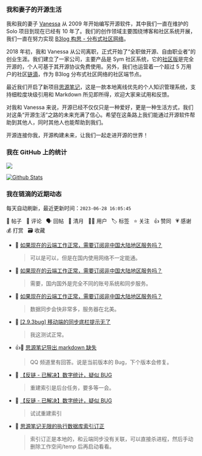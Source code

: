 ### 我和妻子的开源生活

我和我的妻子 [Vanessa](https://github.com/Vanessa219) 从 2009 年开始编写开源软件，其中我们一直在维护的 Solo 项目到现在已经有 10 年了。我们的创作领域主要围绕博客和社区系统开展，我们一直在努力实现 [B3log 构思 - 分布式社区网络](https://ld246.com/article/1546941897596)。

2018 年初，我和 Vanessa 从公司离职，正式开始了“全职做开源、自由职业者”的创业生涯。我们建立了一家公司，主要产品是 Sym 社区系统，它的[社区版](https://github.com/88250/symphony)是完全开源的，个人可基于其开源协议免费使用。另外，我们也运营着一个超过 5 万用户的社区[链滴](https://ld246.com)，作为 B3log 分布式社区网络的社区端节点。

最近我们开启了新项目[思源笔记](https://github.com/siyuan-note/siyuan)，这是一款本地离线优先的个人知识管理系统，支持细粒度块级引用和 Markdown 所见即所得，欢迎大家来试用和反馈。

对我和 Vanessa 来说，开源已经不仅仅只是一种爱好，更是一种生活方式，我们对这条“开源生活”之路的未来充满了信心。希望在这条路上我们能通过开源软件帮助到其他人，同时其他人也能帮助到我们。

开源连接你我，开源构建未来，让我们一起走进开源的世界！

### 我在 GitHub 上的统计

<a title="Hits" target="_blank" href="https://github.com/88250/88250"><img src="https://hits.b3log.org/88250/88250.svg"></a>

[![Github Stats](https://github-readme-stats.vercel.app/api?username=88250&theme=tokyonight&show_icons=true)](https://github.com/88250)

<!--events start -->

### 我在链滴的近期动态

每天自动刷新，最近更新时间：`2023-06-28 16:05:45`

📝 帖子 &nbsp; 💬 评论 &nbsp; 🗣 回帖 &nbsp; 🌙 清月 &nbsp; 👨‍💻 用户 &nbsp; 🏷️ 标签 &nbsp; ⭐️ 关注 &nbsp; 👍 赞同 &nbsp; 💗 感谢 &nbsp; 💰 打赏 &nbsp; 🗃 收藏

* 💬 [如果现在的云端工作正常，需要订阅非中国大陆地区服务吗？](https://ld246.com/article/1687905362765/comment/1687912075564#comments)

  > 可以是可以，但是在国内使用网络不一定能通。
* 💬 [如果现在的云端工作正常，需要订阅非中国大陆地区服务吗？](https://ld246.com/article/1687905362765/comment/1687912014399#comments)

  > 需要，国内国外是完全不同的账号系统和同步服务。
* 💬 [如果现在的云端工作正常，需要订阅非中国大陆地区服务吗？](https://ld246.com/article/1687905362765/comment/1687907994621#comments)

  > 数据同步会快非常多，服务器在北美。
* 💬 [[2.9.3bug] 移动端的同步底栏提示无了](https://ld246.com/article/1687877508909/comment/1687878573883#comments)

  > 我这测试正常。
* 👍💬 [思源笔记导出 markdown 缺失](https://ld246.com/article/1687860463621/comment/1687867809474#comments)

  > QQ 频道里有回答。说是当前版本的 Bug，下个版本会修复。
* 💬 [【反链 - 已解决】数字统计，疑似 BUG](https://ld246.com/article/1687854718056/comment/1687857190919#comments)

  > 重建索引是后台任务，要多等一会。
* 💬 [【反链 - 已解决】数字统计，疑似 BUG](https://ld246.com/article/1687854718056/comment/1687855719005#comments)

  > 试试重建索引
* 💬 [思源笔记无限的执行数据库索引订正](https://ld246.com/article/1687793768951/comment/1687822355900#comments)

  > 索引订正是本地的，和云端同步没有关联，可以直接杀进程，然后手动删除工作空间/temp 后再启动看看。


<!--events end -->
